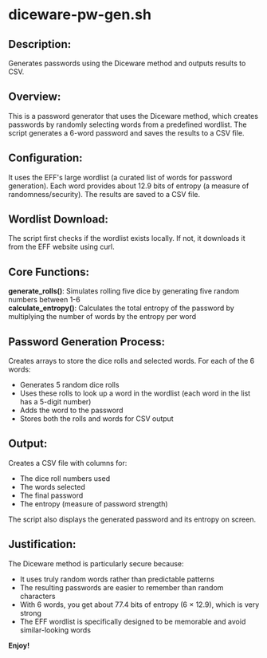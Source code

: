 # diceware-pw-gen.sh

## Description:  
Generates passwords using the Diceware method and outputs results to CSV.  

## Overview:
This is a password generator that uses the Diceware method, which creates passwords by randomly selecting words from a predefined wordlist. The script generates a 6-word password and saves the results to a CSV file.  

## Configuration:
It uses the EFF's large wordlist (a curated list of words for password generation). Each word provides about 12.9 bits of entropy (a measure of randomness/security). The results are saved to a CSV file.  

## Wordlist Download:
The script first checks if the wordlist exists locally. If not, it downloads it from the EFF website using curl.  

## Core Functions:
**generate_rolls()**: Simulates rolling five dice by generating five random numbers between 1-6  
**calculate_entropy()**: Calculates the total entropy of the password by multiplying the number of words by the entropy per word  

## Password Generation Process:
Creates arrays to store the dice rolls and selected words. For each of the 6 words:  
- Generates 5 random dice rolls  
- Uses these rolls to look up a word in the wordlist (each word in the list has a 5-digit number)  
- Adds the word to the password  
- Stores both the rolls and words for CSV output  

## Output:
Creates a CSV file with columns for:
- The dice roll numbers used  
- The words selected  
- The final password  
- The entropy (measure of password strength)  

The script also displays the generated password and its entropy on screen.  

## Justification:
The Diceware method is particularly secure because:  
- It uses truly random words rather than predictable patterns  
- The resulting passwords are easier to remember than random characters  
- With 6 words, you get about 77.4 bits of entropy (6 × 12.9), which is very strong  
- The EFF wordlist is specifically designed to be memorable and avoid similar-looking words  
    
**Enjoy!**
